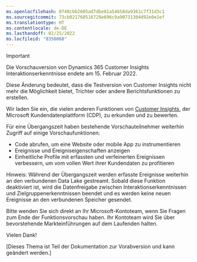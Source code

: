 ```yaml
---
ms.openlocfilehash: 0740cbb2605ad7dbe81a54658da9361c7f31d3c1
ms.sourcegitcommit: 73cb021760516729e696c9a90731304d92e0e1ef
ms.translationtype: HT
ms.contentlocale: de-DE
ms.lasthandoff: 02/25/2022
ms.locfileid: "8356068"
---
```


> [!IMPORTANT]
> Die Vorschauversion von Dynamics 365 Customer Insights Interaktionserkenntnisse endete am 15. Februar 2022.  
>
>Diese Änderung bedeutet, dass die Testversion von Customer Insights nicht mehr die Möglichkeit bietet, Trichter oder andere Berichtsfunktionen zu erstellen.
>
> Wir laden Sie ein, die vielen anderen Funktionen von [Customer Insights](https://dynamics.microsoft.com/ai/customer-insights/), der Microsoft Kundendatenplattform (CDP), zu erkunden und zu bewerten.    
>  
> Für eine Übergangszeit haben bestehende Vorschauteilnehmer weiterhin Zugriff auf einige Vorschaufunktionen:
> 
> - Code abrufen, um eine Website oder mobile App zu instrumentieren 
> - Ereignisse und Ereigniseigenschaften anzeigen 
> - Einheitliche Profile mit erfassten und verfeinerten Ereignissen verbessern, um vom vollen Wert ihrer Kundendaten zu profitieren
>  
> Hinweis: Während der Übergangszeit werden erfasste Ereignisse weiterhin an den verbundenen Data Lake gestreamt. Sobald diese Funktion deaktiviert ist, wird die Datenfreigabe zwischen Interaktionserkenntnissen und Zielgruppenerkenntnissen beendet und es werden keine neuen Ereignisse an den verbundenen Speicher gesendet.
>
> Bitte wenden Sie sich direkt an Ihr Microsoft-Kontoteam, wenn Sie Fragen zum Ende der Funktionsvorschau haben. Ihr Kontoteam wird Sie über bevorstehende Markteinführungen auf dem Laufenden halten. 
>
>Vielen Dank!


[Dieses Thema ist Teil der Dokumentation zur Vorabversion und kann geändert werden.]
